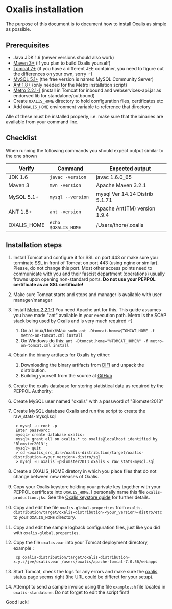 # Oxalis installation

The purpose of this document is to document how to install Oxalis as simple as possible.

## Prerequisites

* Java JDK 1.6 (newer versions should also work)
* [Maven 3+](http://maven.apache.org/download.cgi) (if you plan to build Oxalis yourself)
* [Tomcat 7+](http://tomcat.apache.org/download-70.cgi) (if you have a different JEE container, you need to figure out the differences on your own, sorry :-)
* [MySQL 5.1+](http://www.mysql.com/downloads/mysql/) (the free version is named MySQL Community Server)
* [Ant 1.8+](http://ant.apache.org/bindownload.cgi) (only needed for the Metro installation script)
* [Metro 2.2.1-1](https://metro.java.net/2.2.1-1/) (install in Tomcat for inbound and webservices-api.jar as endorsed lib for standalone/outbound)
* Create `OXALIS_HOME` directory to hold configuration files, certificates etc
* Add `OXALIS_HOME` environment variable to reference that directory

Alle of these must be installed properly, i.e. make sure that the binaries are available from your command line.


## Checklist
When running the following commands you should expect output similar to the one shown

| Verify | Command | Expected output |
| ------ | ------- | --------------- |
| JDK 1.6 | `javac -version` | javac 1.6.0_65 |
| Maven 3 | `mvn -version` | Apache Maven 3.2.1 |
| MySQL 5.1+ | `mysql --version` | mysql  Ver 14.14 Distrib 5.1.71 |
| ANT 1.8+ | `ant -version` | Apache Ant(TM) version 1.9.4 |
| OXALIS_HOME | `echo $OXALIS_HOME` | /Users/thore/.oxalis |


## Installation steps

1. Install Tomcat and configure it for SSL on port 443 or make sure you terminate SSL in front of Tomcat on port 443 (using nginx or similar). Please, do not change this port. Most other access points need to communicate with you and their fascist department (operations) usually frowns upon opening non-standard ports. **Do not use your PEPPOL certificate as an SSL certificate!**

1. Make sure Tomcat starts and stops and manager is available with user manager/manager

1. Install [Metro 2.2.1-1](https://metro.java.net/2.2.1-1/) You need Apache ant for this. This guide assumes you have made "ant" available in your execution path. Metro is the SOAP stack being used by Oxalis and is very much required :-)
    1. On a Linux/Unix/Mac: `sudo ant -Dtomcat.home=$TOMCAT_HOME -f metro-on-tomcat.xml install`
    1. On Windows do this: `ant -Dtomcat.home="%TOMCAT_HOME%" -f metro-on-tomcat.xml install`

1. Obtain the binary artifacts for Oxalis by either:
    1. Downloading the binary artifacts from [DIFI](http://vefa.difi.no/oxalis/) and unpack the distribution. 
    1. Building yourself from the source at [GitHub](https://github.com/difi/oxalis/)

1. Create the oxalis database for storing statistical data as required by the PEPPOL Authority:

1. Create MySQL user named "oxalis" with a password of "Blomster2013"

1. Create MySQL database Oxalis and run the script to create the raw_stats-mysql.sql

        > mysql -u root -p
        Enter password:
        mysql> create database oxalis;
        mysql> grant all on oxalis.* to oxalis@localhost identified by 'Blomster2013';
        mysql> quit
        > cd <oxalis_src_dir>/oxalis-distribution/target/oxalis-distribution-<your_version>-distro/sql
        > mysql -u oxalis -pBlomster2013 oxalis < raw_stats-mysql.sql

1. Create a OXALIS_HOME diretory in which you place files that do not change between new releases of Oxalis.

1. Copy your Oxalis keystore holding your private key together with your PEPPOL certificate into `OXALIS_HOME`. I personally name this file `oxalis-production.jks`.  See the [Oxalis keystore guide](/doc/keystore.md) for further details.

1. Copy and edit the file `oxalis-global.properties` from `oxalis-distribution/target/oxalis-distribution-<your_version>-distro/etc` to your `OXALIS_HOME` directory.

1. Copy and edit the sample logback configuration files, just like you did with `oxalis-global.properties`.

1. Copy the file `oxalis.war` into your Tomcat deployment directory, example :

        cp oxalis-distribution/target/oxalis-distribution-x.y.z/jee/oxalis.war /users/oxalis/apache-tomcat-7.0.56/webapps

1. Start Tomcat, check the logs for any errors and make sure the [oxalis status page](https://localhost:443/oxalis/status) seems right (the URL could be differet for your setup).

1. Attempt to send a sample invoice using the file `example.sh` file located in `oxalis-standalone`.
 Do not forget to edit the script first!

Good luck!
